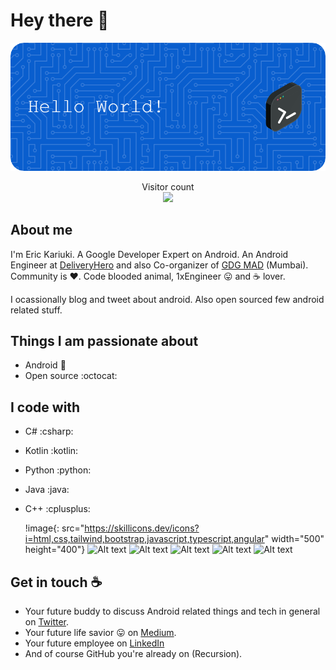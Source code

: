 # Hey there :wave:

<img src="https://raw.githubusercontent.com/KariukiEric/KariukiEric/master/resources/banner.png" alt="Hello world">

<p align="center"> 
  Visitor count<br>
  <img src="https://profile-counter.glitch.me/KariukiEric/count.svg" />
</p>

## About me

I'm Eric Kariuki. A Google Developer Expert on Android. An Android Engineer at [DeliveryHero](https://www.deliveryhero.com/) and also Co-organizer of [GDG MAD](https://gdgmad.com/) (Mumbai). Community is :heart:. Code blooded animal, 1xEngineer :stuck_out_tongue: and :coffee: lover. 

I ocassionally blog and tweet about android. Also open sourced few android related stuff.  


## Things I am passionate about

- Android :robot:
- Open source :octocat:

## I code with

- C# :csharp:
- Kotlin :kotlin:
- Python :python:
- Java :java:
- C++ :cplusplus:

  !image{: src="https://skillicons.dev/icons?i=html,css,tailwind,bootstrap,javascript,typescript,angular" width="500" height="400"}
  ![Alt text](https://skillicons.dev/icons?i=html,css,tailwind,bootstrap,javascript,typescript,angular "Frontend")
  ![Alt text](https://skillicons.dev/icons?i=cs,dotnet,visualstudio,azure "Backend")
  ![Alt text](https://skillicons.dev/icons?i=py,go "Backend")
  ![Alt text](https://skillicons.dev/icons?i=linux,docker,postgres,mysql "Backend")
  ![Alt text](https://skillicons.dev/icons?i=postman,figma "Misc")


## Get in touch :coffee:

- Your future buddy to discuss Android related things and tech in general on [Twitter](https://twitter.com/KariukiEric).
- Your future life savior :stuck_out_tongue: on [Medium](https://medium.com/@KariukiEric).
- Your future employee on [LinkedIn](https://www.linkedin.com/ke/KariukiEric)
- And of course GitHub you're already on (Recursion).


<!--
**sagar-viradiya/sagar-viradiya** is a ✨ _special_ ✨ repository because its `README.md` (this file) appears on your GitHub profile.

Here are some ideas to get you started:

- 🔭 I’m currently working on ...
- 🌱 I’m currently learning ...
- 👯 I’m looking to collaborate on ...
- 🤔 I’m looking for help with ...
- 💬 Ask me about ...
- 📫 How to reach me: ...
- 😄 Pronouns: ...
- ⚡ Fun fact: ...
-->
